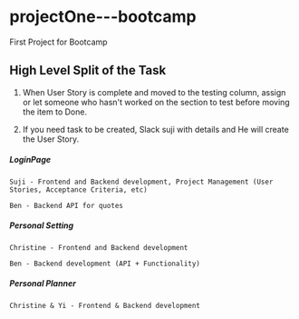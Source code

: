 # projectOne---bootcamp
First Project for Bootcamp

## High Level Split of the Task

1. When User Story is complete and moved to the testing column, assign or let someone who hasn't worked on the section to test before moving the item to Done.    

2. If you need task to be created, Slack suji with details and He will create the User Story. 

##### LoginPage

`````````````
Suji - Frontend and Backend development, Project Management (User Stories, Acceptance Criteria, etc)

Ben - Backend API for quotes
`````````````

##### Personal Setting

`````````````
Christine - Frontend and Backend development

Ben - Backend development (API + Functionality)
`````````````

##### Personal Planner 

`````````````
Christine & Yi - Frontend & Backend development 

`````````````